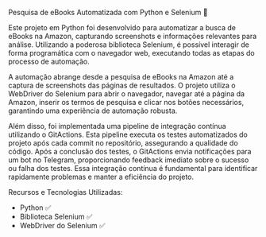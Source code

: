 Pesquisa de eBooks Automatizada com Python e Selenium 🚀

Este projeto em Python foi desenvolvido para automatizar a busca de eBooks na Amazon, capturando screenshots e informações relevantes para análise. Utilizando a poderosa biblioteca Selenium, é possível interagir de forma programática com o navegador web, executando todas as etapas do processo de automação.

A automação abrange desde a pesquisa de eBooks na Amazon até a captura de screenshots das páginas de resultados. O projeto utiliza o WebDriver do Selenium para abrir o navegador, navegar até a página da Amazon, inserir os termos de pesquisa e clicar nos botões necessários, garantindo uma experiência de automação robusta.

Além disso, foi implementada uma pipeline de integração contínua utilizando o GitActions. Esta pipeline executa os testes automatizados do projeto após cada commit no repositório, assegurando a qualidade do código. Após a conclusão dos testes, o GitActions envia notificações para um bot no Telegram, proporcionando feedback imediato sobre o sucesso ou falha dos testes. Essa integração contínua é fundamental para identificar rapidamente problemas e manter a eficiência do projeto.

Recursos e Tecnologias Utilizadas:
- Python ✅
- Biblioteca Selenium ✅
- WebDriver do Selenium ✅

